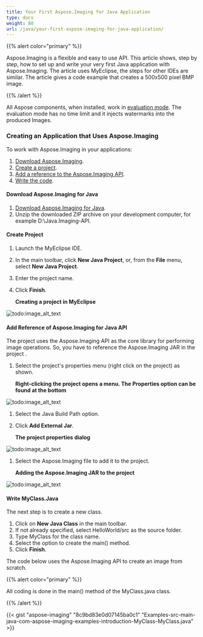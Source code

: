 ```yaml
---
title: Your First Aspose.Imaging for Java Application
type: docs
weight: 80
url: /java/your-first-aspose-imaging-for-java-application/
---
```


{{% alert color="primary" %}} 

Aspose.Imaging is a flexible and easy to use API. This article shows, step by step, how to set up and write your very first Java application with Aspose.Imaging. The article uses MyEclipse, the steps for other IDEs are similar. The article gives a code example that creates a 500x500 pixel BMP image.

{{% /alert %}} 

All Aspose components, when installed, work in [evaluation mode](/pages/createpage.action?spaceKey=imagingjava&title=Evaluation+Version+Limitations_Imaging&linkCreation=true&fromPageId=15302955). The evaluation mode has no time limit and it injects watermarks into the produced Images.
### **Creating an Application that Uses Aspose.Imaging**
To work with Aspose.Imaging in your applications:

1. [Download Aspose.Imaging](https://downloads.aspose.com/imaging).
1. [Create a project](/imaging/java/your-first-aspose-imaging-for-java-application/).
1. [Add a reference to the Aspose.Imaging API](/imaging/java/your-first-aspose-imaging-for-java-application/).
1. [Write the code](/imaging/java/your-first-aspose-imaging-for-java-application/).
#### **Download Aspose.Imaging for Java**
1. [Download Aspose.Imaging for Java](https://downloads.aspose.com/imaging/java).
1. Unzip the downloaded ZIP archive on your development computer, for example D:\Java.Imaging-API.
#### **Create Project**
1. Launch the MyEclipse IDE.
1. In the main toolbar, click **New Java Project**, or, from the **File** menu, select **New Java Project**.
1. Enter the project name.
1. Click **Finish**. 

   **Creating a project in MyEclipse** 

![todo:image_alt_text](your-first-aspose-imaging-for-java-application_1.png)
#### **Add Reference of Aspose.Imaging for Java API**
The project uses the Aspose.Imaging API as the core library for performing image operations. So, you have to reference the Aspose.Imaging JAR in the project .

1. Select the project's properties menu (right click on the project) as shown. 

   **Right-clicking the project opens a menu. The Properties option can be found at the bottom** 

![todo:image_alt_text](your-first-aspose-imaging-for-java-application_2.png)

1. Select the Java Build Path option.
1. Click **Add External Jar**. 

   **The project properties dialog** 

![todo:image_alt_text](your-first-aspose-imaging-for-java-application_3.png)

1. Select the Aspose.Imaging file to add it to the project. 

   **Adding the Aspose.Imaging JAR to the project** 

![todo:image_alt_text](your-first-aspose-imaging-for-java-application_4.png)
#### **Write MyClass.Java**
The next step is to create a new class.

1. Click on **New Java Class** in the main toolbar.
1. If not already specified, select HelloWorld/src as the source folder.
1. Type MyClass for the class name.
1. Select the option to create the main() method.
1. Click **Finish**.

The code below uses the Aspose.Imaging API to create an image from scratch.

{{% alert color="primary" %}} 

All coding is done in the main() method of the MyClass.java class.

{{% /alert %}} 





{{< gist "aspose-imaging" "8c9bd83e0d07145ba0c1" "Examples-src-main-java-com-aspose-imaging-examples-introduction-MyClass-MyClass.java" >}}
